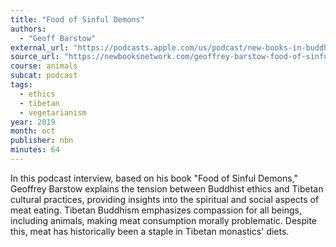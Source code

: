 ```yaml
---
title: "Food of Sinful Demons"
authors:
  - "Geoff Barstow"
external_url: "https://podcasts.apple.com/us/podcast/new-books-in-buddhist-studies/id458210899?i=1000451889741"
source_url: "https://newbooksnetwork.com/geoffrey-barstow-food-of-sinful-demons-meat-vegetarianism-and-the-limits-of-buddhism-in-tibet-columbia-up-2018/"
course: animals
subcat: podcast
tags:
  - ethics
  - tibetan
  - vegetarianism
year: 2019
month: oct
publisher: nbn
minutes: 64
---
```


In this podcast interview, based on his book "Food of Sinful Demons," Geoffrey Barstow explains the tension between Buddhist ethics and Tibetan cultural practices, providing insights into the spiritual and social aspects of meat eating. Tibetan Buddhism emphasizes compassion for all beings, including animals, making meat consumption morally problematic. Despite this, meat has historically been a staple in Tibetan monastics' diets. 
